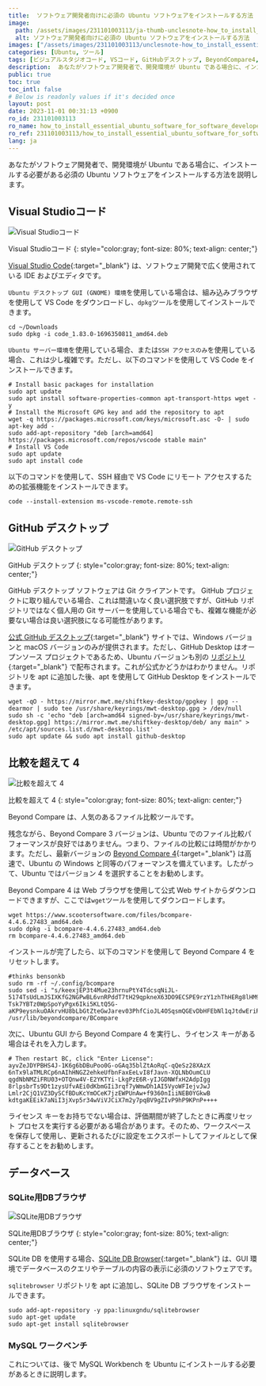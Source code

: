 ```yaml
---
title:  ソフトウェア開発者向けに必須の Ubuntu ソフトウェアをインストールする方法
image:
  path: /assets/images/231101003113/ja-thumb-unclesnote-how_to_install_essential_ubuntu_software_for_software_developers.png
  alt: ソフトウェア開発者向けに必須の Ubuntu ソフトウェアをインストールする方法
images: ["/assets/images/231101003113/unclesnote-how_to_install_essential_ubuntu_software_for_software_developers-visual_studio_code.png", "/assets/images/231101003113/unclesnote-how_to_install_essential_ubuntu_software_for_software_developers-github_desktop.png", "/assets/images/231101003113/unclesnote-how_to_install_essential_ubuntu_software_for_software_developers-beyond_compare_4.png", "/assets/images/231101003113/unclesnote-how_to_install_essential_ubuntu_software_for_software_developers-db_browser_for_sqlite.png"]
categories: [Ubuntu, ツール]
tags: [ビジュアルスタジオコード, VSコード, GitHubデスクトップ, BeyondCompare4, SQLiteDBブラウザ, MySQLワークベンチ, Ubuntu, ツール]
description:  あなたがソフトウェア開発者で、開発環境が Ubuntu である場合に、インストールする必要がある必須の Ubuntu ソフトウェアをインストールする方法を説明します。
public: true
toc: true
toc_intl: false
# Below is readonly values if it's decided once
layout: post
date: 2023-11-01 00:31:13 +0900
ro_id: 231101003113
ro_name: how_to_install_essential_ubuntu_software_for_software_developers
ro_ref: 231101003113/how_to_install_essential_ubuntu_software_for_software_developers
lang: ja
---
```

あなたがソフトウェア開発者で、開発環境が Ubuntu である場合に、インストールする必要がある必須の Ubuntu ソフトウェアをインストールする方法を説明します。  
## Visual Studioコード
![Visual Studioコード](/assets/images/231101003113/unclesnote-how_to_install_essential_ubuntu_software_for_software_developers-visual_studio_code.png)  

Visual Studioコード
{: style="color:gray; font-size: 80%; text-align: center;"}

[Visual Studio Code](https://code.visualstudio.com){:target="_blank"} は、ソフトウェア開発で広く使用されている IDE およびエディタです。  

`Ubuntu デスクトップ GUI (GNOME) 環境`を使用している場合は、組み込みブラウザを使用して VS Code をダウンロードし、`dpkg`ツールを使用してインストールできます。  

```shell
cd ~/Downloads
sudo dpkg -i code_1.83.0-1696350811_amd64.deb
```
`Ubuntu サーバー環境`を使用している場合、または`SSH アクセスのみ`を使用している場合、これは少し複雑です。ただし、以下のコマンドを使用して VS Code をインストールできます。  

```shell
# Install basic packages for installation
sudo apt update
sudo apt install software-properties-common apt-transport-https wget -y
# Install the Microsoft GPG key and add the repository to apt
wget -q https://packages.microsoft.com/keys/microsoft.asc -O- | sudo apt-key add -
sudo add-apt-repository "deb [arch=amd64] https://packages.microsoft.com/repos/vscode stable main"
# Install VS Code
sudo apt update
sudo apt install code
```
以下のコマンドを使用して、SSH 経由で VS Code にリモート アクセスするための拡張機能をインストールできます。  

```shell
code --install-extension ms-vscode-remote.remote-ssh
```
## GitHub デスクトップ
![GitHub デスクトップ](/assets/images/231101003113/unclesnote-how_to_install_essential_ubuntu_software_for_software_developers-github_desktop.png)  

GitHub デスクトップ
{: style="color:gray; font-size: 80%; text-align: center;"}

GitHub デスクトップ ソフトウェアは Git クライアントです。 GitHub プロジェクトに取り組んでいる場合、これは間違いなく良い選択肢ですが、GitHub リポジトリではなく個人用の Git サーバーを使用している場合でも、複雑な機能が必要ない場合は良い選択肢になる可能性があります。  

[公式 GitHub デスクトップ](https://desktop.github.com/){:target="_blank"} サイトでは、Windows バージョンと macOS バージョンのみが提供されます。ただし、GitHub Desktop はオープンソース プロジェクトであるため、Ubuntu バージョンも別の [リポジトリ](https://github.com/shiftkey/desktop){:target="_blank"} で配布されます。これが公式かどうかはわかりません。リポジトリを apt に追加した後、apt を使用して GitHub Desktop をインストールできます。  

```shell
wget -qO - https://mirror.mwt.me/shiftkey-desktop/gpgkey | gpg --dearmor | sudo tee /usr/share/keyrings/mwt-desktop.gpg > /dev/null
sudo sh -c 'echo "deb [arch=amd64 signed-by=/usr/share/keyrings/mwt-desktop.gpg] https://mirror.mwt.me/shiftkey-desktop/deb/ any main" > /etc/apt/sources.list.d/mwt-desktop.list'
sudo apt update && sudo apt install github-desktop
```
## 比較を超えて 4
![比較を超えて 4](/assets/images/231101003113/unclesnote-how_to_install_essential_ubuntu_software_for_software_developers-beyond_compare_4.png)  

比較を超えて 4
{: style="color:gray; font-size: 80%; text-align: center;"}

Beyond Compare は、人気のあるファイル比較ツールです。  

残念ながら、Beyond Compare 3 バージョンは、Ubuntu でのファイル比較パフォーマンスが良好ではありません。つまり、ファイルの比較には時間がかかります。ただし、最新バージョンの [Beyond Compare 4](https://www.scootersoftware.com/download){:target="_blank"} は高速で、Ubuntu の Windows と同等のパフォーマンスを備えています。したがって、Ubuntu ではバージョン 4 を選択することをお勧めします。  

Beyond Compare 4 は Web ブラウザを使用して公式 Web サイトからダウンロードできますが、ここでは`wget`ツールを使用してダウンロードします。  

```shell
wget https://www.scootersoftware.com/files/bcompare-4.4.6.27483_amd64.deb
sudo dpkg -i bcompare-4.4.6.27483_amd64.deb
rm bcompare-4.4.6.27483_amd64.deb
```
インストールが完了したら、以下のコマンドを使用して Beyond Compare 4 をリセットします。  

```shell
#thinks bensonkb
sudo rm -rf ~/.config/bcompare 
sudo sed -i "s/keexjEP3t4Mue23hrnuPtY4TdcsqNiJL-5174TsUdLmJSIXKfG2NGPwBL6vnRPddT7tH29qpkneX63DO9ECSPE9rzY1zhThHERg8lHM9IBFT+rVuiY823aQJuqzxCKIE1bcDqM4wgW01FH6oCBP1G4ub01xmb4BGSUG6ZrjxWHJyNLyIlGvOhoY2HAYzEtzYGwxFZn2JZ66o4RONkXjX0DF9EzsdUef3UAS+JQ+fCYReLawdjEe6tXCv88GKaaPKWxCeaUL9PejICQgRQOLGOZtZQkLgAelrOtehxz5ANOOqCaJgy2mJLQVLM5SJ9Dli909c5ybvEhVmIC0dc9dWH+/N9KmiLVlKMU7RJqnE+WXEEPI1SgglmfmLc1yVH7dqBb9ehOoKG9UE+HAE1YvH1XX2XVGeEqYUY-Tsk7YBTz0WpSpoYyPgx6Iki5KLtQ5G-aKP9eysnkuOAkrvHU8bLbGtZteGwJarev03PhfCioJL4OSqsmQGEvDbHFEbNl1qJtdwEriR+VNZts9vNNLk7UGfeNwIiqpxjk4Mn09nmSd8FhM4ifvcaIbNCRoMPGl6KU12iseSe+w+1kFsLhX+OhQM8WXcWV10cGqBzQE9OqOLUcg9n0krrR3KrohstS9smTwEx9olyLYppvC0p5i7dAx2deWvM1ZxKNs0BvcXGukR+/g" /usr/lib/beyondcompare/BCompare
```
次に、Ubuntu GUI から Beyond Compare 4 を実行し、ライセンス キーがある場合はそれを入力します。  

```shell
# Then restart BC, click "Enter License":
ayvZeJDYPBHS4J-1K6g6bDBuPoo0G-oGAq35blZtAoRqC-qQeSz28XAzX
6nTx9laTMLRCp6nAIhHNGZ2ehkeUfbnFaxEeLvI8fJavn-XQLNbOumCLU
qgdNbNMZiFRU03+OTQnw4V-E2YKTYi-LkgPzE6R-yIJGDNWfxH2AdpIgg
8rlpsbrTs9Dt1zysUfvAEi0dKbmGIi3rqf7yWmwDh1AI5VyoWFIejvJwJ
Lmlr2CjQ1VZ3DySCfBDuKcYmOCeK7jzEWPUnAw+f9360nIiiNEB0YGkwB
kdtgaKEEik7aNiI3jXvp5r34wViVJCiX7m2y7pqBV9gZIvP9hP9KPnP++++
```
ライセンス キーをお持ちでない場合は、評価期間が終了したときに再度リセット プロセスを実行する必要がある場合があります。そのため、ワークスペースを保存して使用し、更新されるたびに設定をエクスポートしてファイルとして保存することをお勧めします。  
## データベース
### SQLite用DBブラウザ
![SQLite用DBブラウザ](/assets/images/231101003113/unclesnote-how_to_install_essential_ubuntu_software_for_software_developers-db_browser_for_sqlite.png)  

SQLite用DBブラウザ
{: style="color:gray; font-size: 80%; text-align: center;"}

SQLite DB を使用する場合、[SQLite DB Browser](https://sqlitebrowser.org/dl/){:target="_blank"} は、GUI 環境でデータベースのクエリやテーブルの内容の表示に必須のソフトウェアです。  

`sqlitebrowser` リポジトリを apt に追加し、SQLite DB ブラウザをインストールできます。  

```shell
sudo add-apt-repository -y ppa:linuxgndu/sqlitebrowser
sudo apt-get update
sudo apt-get install sqlitebrowser
```
### MySQL ワークベンチ
これについては、後で MySQL Workbench を Ubuntu にインストールする必要があるときに説明します。  
